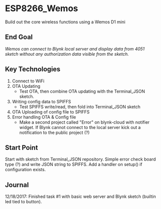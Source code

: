 # ESP8266_Wemos
Build out the core wireless functions using a Wemos D1 mini

## End Goal
_Wemos can connect to Blynk local server and display data from 4051 sketch without any authorization data visible from the sketch._

## Key Technologies
1. Connect to WiFi
2. OTA Updating
   - Test OTA, then combine OTA updating with the Terminal_JSON sketch. 
3. Writing config data to SPIFFS
   - Test SPIFFS write/read, then fold into Terminal_JSON sketch
4. OTA Uploading of config file to SPIFFS
5. Error handling OTA & Config file
   - Make a second project called "Error" on blynk-cloud with notifier widget. If Blynk cannot connect to the local server kick out a notification to the public project (?)

## Start Point
Start with sketch from Terminal_JSON repository. Simple error check board type (?) and write JSON string to SPIFFS.
Add a handler on setup() if configuration exists. 

## Journal
12/18/2017: Finished task #1 with basic web server and Blynk sketch (builtin led tied to button). 
